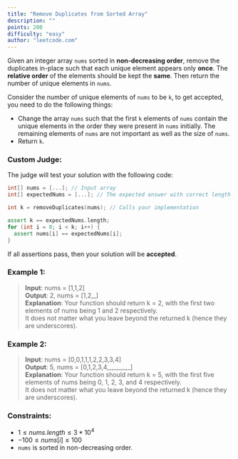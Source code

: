 ```yaml
---
title: "Remove Duplicates from Sorted Array"
description: ""
points: 200
difficulty: "easy"
author: "leetcode.com"
---
```


Given an integer array `nums` sorted in **non-decreasing order**, remove the duplicates in-place such that each unique element appears only **once**. The **relative order** of the elements should be kept the **same**. Then return the number of unique elements in `nums`.

Consider the number of unique elements of `nums` to be `k`, to get accepted, you need to do the following things:

- Change the array `nums` such that the first `k` elements of `nums` contain the unique elements in the order they were present in `nums` initially. The remaining elements of `nums` are not important as well as the size of `nums`.
- Return `k`.

### Custom Judge:

The judge will test your solution with the following code:

```cpp copy filename="awesome.js"
int[] nums = [...]; // Input array
int[] expectedNums = [...]; // The expected answer with correct length sdasd a sda sd

int k = removeDuplicates(nums); // Calls your implementation

assert k == expectedNums.length;
for (int i = 0; i < k; i++) {
  assert nums[i] == expectedNums[i];
}
```

If all assertions pass, then your solution will be **accepted**.

### Example 1:

> **Input**: nums = [1,1,2]<br/>**Output**: 2, nums = [1,2,\_]<br/>**Explanation**: Your function should return k = 2, with the first two elements of nums being 1 and 2 respectively.<br/>
> It does not matter what you leave beyond the returned k (hence they are underscores).

### Example 2:

> **Input**: nums = [0,0,1,1,1,2,2,3,3,4]<br/>**Output**: 5, nums = [0,1,2,3,4,\_,\_,\_,\_,\_]<br/>**Explanation**: Your function should return k = 5, with the first five elements of nums being 0, 1, 2, 3, and 4 respectively.<br/>
> It does not matter what you leave beyond the returned k (hence they are underscores).

### Constraints:

- $1 \le nums.length \le 3 * 10^4$
- $-100 \le nums[i] \le 100$
- `nums` is sorted in non-decreasing order.
